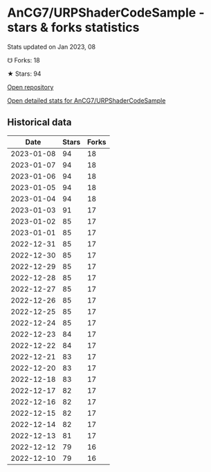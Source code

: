 # AnCG7/URPShaderCodeSample - stars & forks statistics

Stats updated on Jan 2023, 08

☋ Forks: 18

★ Stars: 94

[Open repository](https://github.com/AnCG7/URPShaderCodeSample)

[Open detailed stats for AnCG7/URPShaderCodeSample](https://reviewgithub.com/rep/AnCG7/URPShaderCodeSample)

## Historical data
| Date | Stars | Forks |
|------|-------|-------|
| 2023-01-08 | 94 | 18 | 
| 2023-01-07 | 94 | 18 | 
| 2023-01-06 | 94 | 18 | 
| 2023-01-05 | 94 | 18 | 
| 2023-01-04 | 94 | 18 | 
| 2023-01-03 | 91 | 17 | 
| 2023-01-02 | 85 | 17 | 
| 2023-01-01 | 85 | 17 | 
| 2022-12-31 | 85 | 17 | 
| 2022-12-30 | 85 | 17 | 
| 2022-12-29 | 85 | 17 | 
| 2022-12-28 | 85 | 17 | 
| 2022-12-27 | 85 | 17 | 
| 2022-12-26 | 85 | 17 | 
| 2022-12-25 | 85 | 17 | 
| 2022-12-24 | 85 | 17 | 
| 2022-12-23 | 84 | 17 | 
| 2022-12-22 | 84 | 17 | 
| 2022-12-21 | 83 | 17 | 
| 2022-12-20 | 83 | 17 | 
| 2022-12-18 | 83 | 17 | 
| 2022-12-17 | 82 | 17 | 
| 2022-12-16 | 82 | 17 | 
| 2022-12-15 | 82 | 17 | 
| 2022-12-14 | 82 | 17 | 
| 2022-12-13 | 81 | 17 | 
| 2022-12-12 | 79 | 16 | 
| 2022-12-10 | 79 | 16 | 

